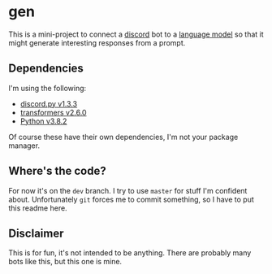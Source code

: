 # gen
This is a mini-project to connect a [discord](https://discord.com/) bot to a [language model](https://en.wikipedia.org/wiki/Language_model) so that it might generate interesting responses from a prompt.

## Dependencies
I'm using the following:
* [discord.py v1.3.3](https://pypi.org/project/discord.py/)
* [transformers v2.6.0](https://github.com/huggingface/transformers)
* [Python v3.8.2](https://www.python.org/)

Of course these have their own dependencies, I'm not your package manager.

## Where's the code?
For now it's on the `dev` branch. I try to use `master` for stuff I'm confident about. Unfortunately `git` forces me to commit something, so I have to put this readme here.

## Disclaimer
This is for fun, it's not intended to be anything. There are probably many bots like this, but this one is mine.